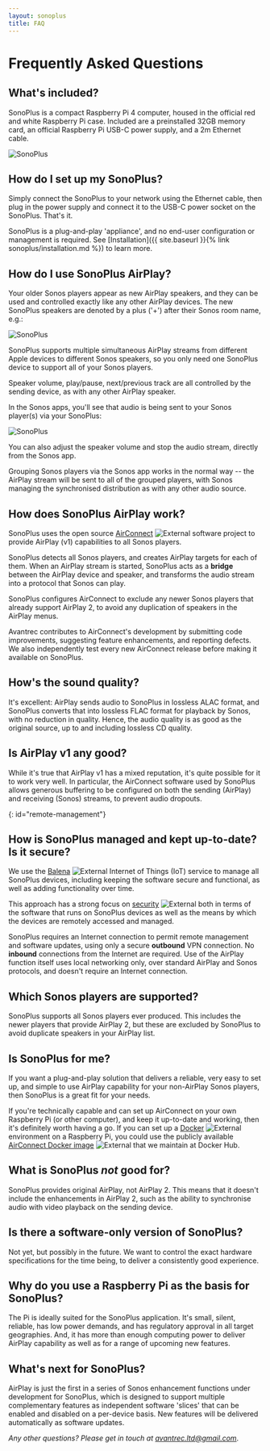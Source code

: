 ```yaml
---
layout: sonoplus
title: FAQ
---
```


# Frequently Asked Questions

## What's included?

SonoPlus is a compact Raspberry Pi 4 computer, housed in the official red and white Raspberry Pi case. Included are a preinstalled 32GB memory card, an official Raspberry Pi USB-C power supply, and a 2m Ethernet cable.

![SonoPlus](/images/20190831-DSC_8919-PClr-2.jpg)

## How do I set up my SonoPlus?

Simply connect the SonoPlus to your network using the Ethernet cable, then plug in the power supply and connect it to the USB-C power socket on the SonoPlus. That's it.

SonoPlus is a plug-and-play 'appliance', and no end-user configuration or management is required. See [Installation]({{ site.baseurl }}{% link sonoplus/installation.md %}) to learn more.

## How do I use SonoPlus AirPlay?

Your older Sonos players appear as new AirPlay speakers, and they can be used and controlled exactly like any other AirPlay devices. The new SonoPlus speakers are denoted by a plus ('+') after their Sonos room name, e.g.:

![SonoPlus](/images/AirPlayMenu_Smaller.png)

SonoPlus supports multiple simultaneous AirPlay streams from different Apple devices to different Sonos speakers, so you only need one SonoPlus device to support all of your Sonos players.

Speaker volume, play/pause, next/previous track are all controlled by the sending device, as with any other AirPlay speaker.

In the Sonos apps, you'll see that audio is being sent to your Sonos player(s) via your SonoPlus:

![SonoPlus](/images/SonosAppView_Smaller.png)

You can also adjust the speaker volume and stop the audio stream, directly from the Sonos app.

Grouping Sonos players via the Sonos app works in the normal way -- the AirPlay stream will be sent to all of the grouped players, with Sonos managing the synchronised distribution as with any other audio source.

## How does SonoPlus AirPlay work?

SonoPlus uses the open source [AirConnect](https://github.com/philippe44/AirConnect) ![External](/images/external_link.png) software project to provide AirPlay (v1) capabilities to all Sonos players.

SonoPlus detects all Sonos players, and creates AirPlay targets for each of them. When an AirPlay stream is started, SonoPlus acts as a **bridge** between the AirPlay device and speaker, and transforms the audio stream into a protocol that Sonos can play.

SonoPlus configures AirConnect to exclude any newer Sonos players that already support AirPlay 2, to avoid any duplication of speakers in the AirPlay menus.

Avantrec contributes to AirConnect's development by submitting code improvements, suggesting feature enhancements, and reporting defects. We also independently test every new AirConnect release before making it available on SonoPlus.

## How's the sound quality?

It's excellent: AirPlay sends audio to SonoPlus in lossless ALAC format, and SonoPlus converts that into lossless FLAC format for playback by Sonos, with no reduction in quality. Hence, the audio quality is as good as the original source, up to and including lossless CD quality.

## Is AirPlay v1 any good?

While it's true that AirPlay v1 has a mixed reputation, it's quite possible for it to work very well. In particular, the AirConnect software used by SonoPlus allows generous buffering to be configured on both the sending (AirPlay) and receiving (Sonos) streams, to prevent audio dropouts.

{: id="remote-management"}
## How is SonoPlus managed and kept up-to-date? Is it secure?

We use the [Balena](https://www.balena.io) ![External](/images/external_link.png) Internet of Things (IoT) service to manage all SonoPlus devices, including keeping the software secure and functional, as well as adding functionality over time.

This approach has a strong focus on [security](https://www.balena.io/docs/learn/welcome/security/) ![External](/images/external_link.png) both in terms of the software that runs on SonoPlus devices as well as the means by which the devices are remotely accessed and managed.

SonoPlus requires an Internet connection to permit remote management and software updates, using only a secure **outbound** VPN connection. No **inbound** connections from the Internet are required. Use of the AirPlay function itself uses local networking only, over standard AirPlay and Sonos protocols, and doesn't require an Internet connection.

## Which Sonos players are supported?

SonoPlus supports all Sonos players ever produced. This includes the newer players that provide AirPlay 2, but these are excluded by SonoPlus to avoid duplicate speakers in your AirPlay list.

## Is SonoPlus for me?

If you want a plug-and-play solution that delivers a reliable, very easy to set up, and simple to use AirPlay capability for your non-AirPlay Sonos players, then SonoPlus is a great fit for your needs. 

If you're technically capable and can set up AirConnect on your own Raspberry Pi (or other computer), and keep it up-to-date and working, then it's definitely worth having a go. If you can set up a [Docker](https://blog.docker.com/2019/03/happy-pi-day-docker-raspberry-pi/) ![External](/images/external_link.png) environment on a Raspberry Pi, you could use the publicly available [AirConnect Docker image](https://hub.docker.com/r/psychlist/docker-airconnect-arm) ![External](/images/external_link.png) that we maintain at Docker Hub.

## What is SonoPlus *not* good for?

SonoPlus provides original AirPlay, not AirPlay 2. This means that it doesn't include the enhancements in AirPlay 2, such as the ability to synchronise audio with video playback on the sending device.

## Is there a software-only version of SonoPlus?

Not yet, but possibly in the future. We want to control the exact hardware specifications for the time being, to deliver a consistently good experience.

## Why do you use a Raspberry Pi as the basis for SonoPlus?

The Pi is ideally suited for the SonoPlus application. It's small, silent, reliable, has low power demands, and has regulatory approval in all target geographies. And, it has more than enough computing power to deliver AirPlay capability as well as for a range of upcoming new features.

## What's next for SonoPlus?

AirPlay is just the first in a series of Sonos enhancement functions under development for SonoPlus, which is designed to support multiple complementary features as independent software 'slices' that can be enabled and disabled on a per-device basis. New features will be delivered automatically as software updates.

*Any other questions? Please get in touch at [avantrec.ltd@gmail.com](avantrec.ltd@gmail.com)*.